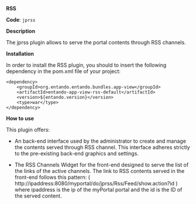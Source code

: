 **RSS**

**Code**: ```jprss```

**Description**

The jprss plugin allows to serve the portal contents through RSS channels.

**Installation**

In order to install the RSS plugin, you should to insert the following dependency in the pom.xml file of your project:

```  
<dependency>
    <groupId>org.entando.entando.bundles.app-view</groupId>
    <artifactId>entando-app-view-rss-default</artifactId>
    <version>${entando.version}</version>
    <type>war</type>
</dependency>
```

**How to use**

This plugin offers:

* An back-end interface used by the administrator to create and manage the contents served through RSS channel. This interface adheres strictly to the pre-existing back-end graphics and settings.

* The RSS Channels Widget for the front-end designed to serve the list of the links of the active channels. The link to RSS contents served in the front-end follows this pattern: ( http://ipaddress:8080/myportal/do/jprss/Rss/Feed/show.action?id ) where ipaddress is the ip of the myPortal portal and the id is the ID of the served content.